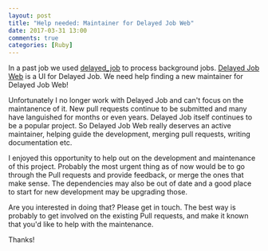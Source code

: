 ```yaml
---
layout: post
title: "Help needed: Maintainer for Delayed Job Web"
date: 2017-03-31 13:00
comments: true
categories: [Ruby]
---
```


In a past job we used [delayed_job](https://github.com/collectiveidea/delayed_job) to process background jobs. [Delayed Job Web](https://github.com/ejschmitt/delayed_job_web) is a UI for Delayed Job. We need help finding a new maintainer for Delayed Job Web!

Unfortunately I no longer work with Delayed Job and can't focus on the maintanence of it. New pull requests continue to be submitted and many have languished for months or even years. Delayed Job itself continues to be a popular project. So Delayed Job Web really deserves an active maintainer, helping guide the development, merging pull requests, writing documentation etc.

I enjoyed this opportunity to help out on the development and maintenance of this project. Probably the most urgent thing as of now would be to go through the Pull requests and provide feedback, or merge the ones that make sense. The dependencies may also be out of date and a good place to start for new development may be upgrading those.

Are you interested in doing that? Please get in touch. The best way is probably to get involved on the existing Pull requests, and make it known that you'd like to help with the maintenance.

Thanks!


